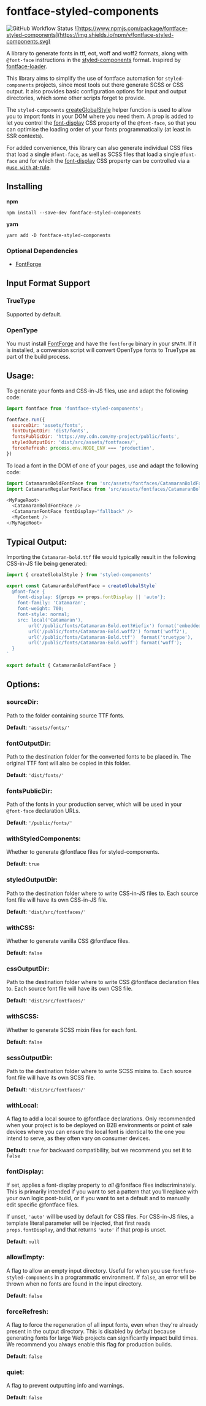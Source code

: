 # fontface-styled-components

![GitHub Workflow Status](https://img.shields.io/github/workflow/status/La-Javaness/fontface-styled-components/deploy)
![https://www.npmjs.com/package/fontface-styled-components](https://img.shields.io/npm/v/fontface-styled-components.svg)

A library to generate fonts in ttf, eot, woff and woff2 formats, along with `@font-face`
instructions in the [styled-components](https://styled-components.com/) format. Inspired by
[fontface-loader](https://github.com/sjorssnoeren/fontface-loader).

This library aims to simplify the use of fontface automation for `styled-components` projects,
since most tools out there generate SCSS or CSS output. It also provides basic configuration
options for input and output directories, which some other scripts forget to provide.

The `styled-components` [createGlobalStyle](https://styled-components.com/docs/api#createglobalstyle)
helper function is used to allow you to import fonts in your DOM where you need them.
A prop is added to let you control the [font-display](https://developer.mozilla.org/en-US/docs/Web/CSS/@font-face/font-display) CSS property of the `@font-face`, so that you can optimise the loading order of your fonts programmatically (at least in SSR contexts).

For added convenience, this library can also generate individual CSS files that load a single `@font-face`, as well as SCSS files
that load a single `@font-face` and for which the [font-display](https://developer.mozilla.org/en-US/docs/Web/CSS/@font-face/font-display) CSS property can be controlled via a [`@use with` at-rule](https://sass-lang.com/documentation/at-rules/use#configuration).

## Installing

**npm**

    npm install --save-dev fontface-styled-components

**yarn**

    yarn add -D fontface-styled-components

### Optional Dependencies

* [FontForge](https://fontforge.org/)

## Input Format Support

### TrueType

Supported by default.

### OpenType

You must install [FontForge](https://fontforge.org/) and have the `fontforge` binary in your `$PATH`. If it is installed, a conversion script will convert OpenType fonts to TrueType as part of the build process.

## Usage:

To generate your fonts and CSS-in-JS files, use and adapt the following code:

```js
import fontface from 'fontface-styled-components';

fontface.run({
  sourceDir: 'assets/fonts',
  fontOutputDir: 'dist/fonts',
  fontsPublicDir: 'https://my.cdn.com/my-project/public/fonts',
  styledOutputDir: 'dist/src/assets/fontfaces/',
  forceRefresh: process.env.NODE_ENV === 'production',
})
```

To load a font in the DOM of one of your pages, use and adapt the following code:

```js
import CatamaranBoldFontFace from 'src/assets/fontfaces/CatamaranBoldFontFace.style'
import CatamaranRegularFontFace from 'src/assets/fontfaces/CatamaranBoldFontFace.style'

<MyPageRoot>
  <CatamaranBoldFontFace />
  <CatamaranFontFace fontDisplay="fallback" />
  <MyContent />
</MyPageRoot>
```

## Typical Output:

Importing the `Catamaran-bold.ttf` file would typically result in the following
CSS-in-JS file being generated:

```js
import { createGlobalStyle } from 'styled-components'

export const CatamaranBoldFontFace = createGlobalStyle`
  @font-face {
    font-display: ${props => props.fontDisplay || 'auto'};
    font-family: 'Catamaran';
    font-weight: 700;
    font-style: normal;
    src: local('Catamaran'),
        url('/public/fonts/Catamaran-Bold.eot?#iefix') format('embedded-opentype'),
        url('/public/fonts/Catamaran-Bold.woff2') format('woff2'),
        url('/public/fonts/Catamaran-Bold.ttf')  format('truetype'),
        url('/public/fonts/Catamaran-Bold.woff') format('woff');
  }
`

export default { CatamaranBoldFontFace }
```


## Options:

### sourceDir:

Path to the folder containing source TTF fonts.

**Default**: `'assets/fonts/'`

### fontOutputDir:

Path to the destination folder for the converted fonts to be placed in.
The original TTF font will also be copied in this folder.

**Default**: `'dist/fonts/'`

### fontsPublicDir:

Path of the fonts in your production server, which will be used in your
`@font-face` declaration URLs.

**Default**: `'/public/fonts/'`

### withStyledComponents:

Whether to generate @fontface files for styled-components.

**Default**: `true`

### styledOutputDir:

Path to the destination folder where to write CSS-in-JS files to.
Each source font file will have its own CSS-in-JS file.

**Default**: `'dist/src/fontfaces/'`

### withCSS:

Whether to generate vanilla CSS @fontface files.

**Default**: `false`

### cssOutputDir:

Path to the destination folder where to write CSS @fontface declaration files to.
Each source font file will have its own CSS file.

**Default**: `'dist/src/fontfaces/'`

### withSCSS:

Whether to generate SCSS mixin files for each font.

**Default**: `false`

### scssOutputDir:

Path to the destination folder where to write SCSS mixins to.
Each source font file will have its own SCSS file.

**Default**: `'dist/src/fontfaces/'`

### withLocal:

A flag to add a local source to @fontface declarations. Only recommended when your
project is to be deployed on B2B environments or point of sale devices where you can
ensure the local font is identical to the one you intend to serve, as they often vary
on consumer devices.

**Default**: `true` for backward compatibility, but we recommend you set it to `false`

### fontDisplay:

If set, applies a font-display property to *all* @fontface files indiscriminately.
This is primarily intended if you want to set a pattern that you'll replace with your
own logic post-build, or if you want to set a default and to manually edit specific
@fontface files.

If unset, `'auto'` will be used by default for CSS files. For CSS-in-JS files, a
template literal parameter will be injected, that first reads `props.fontDisplay`,
and that returns `'auto'` if that prop is unset.

**Default**: `null`

### allowEmpty:

A flag to allow an empty input directory. Useful for when you use `fontface-styled-components` in a programmatic environment. If `false`, an error will be thrown when
no fonts are found in the input directory.

**Default**: `false`

### forceRefresh:

A flag to force the regeneration of all input fonts, even when they're already
present in the output directory. This is disabled by default because generating
fonts for large Web projects can significantly impact build times. We recommend
you always enable this flag for production builds.

**Default**: `false`

### quiet:

A flag to prevent outputting info and warnings.

**Default**: `false`

